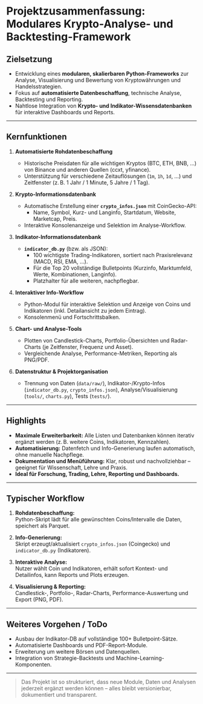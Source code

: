 # Projektzusammenfassung: Modulares Krypto-Analyse- und Backtesting-Framework

## Zielsetzung
- Entwicklung eines **modularen, skalierbaren Python-Frameworks** zur Analyse, Visualisierung und Bewertung von Kryptowährungen und Handelsstrategien.
- Fokus auf **automatisierte Datenbeschaffung**, technische Analyse, Backtesting und Reporting.
- Nahtlose Integration von **Krypto- und Indikator-Wissensdatenbanken** für interaktive Dashboards und Reports.

---

## Kernfunktionen

1. **Automatisierte Rohdatenbeschaffung**
    - Historische Preisdaten für alle wichtigen Kryptos (BTC, ETH, BNB, …) von Binance und anderen Quellen (ccxt, yfinance).
    - Unterstützung für verschiedene Zeitauflösungen (`1m`, `1h`, `1d`, …) und Zeitfenster (z. B. 1 Jahr / 1 Minute, 5 Jahre / 1 Tag).

2. **Krypto-Informationsdatenbank**
    - Automatische Erstellung einer **`crypto_infos.json`** mit CoinGecko-API:
        - Name, Symbol, Kurz- und Langinfo, Startdatum, Website, Marketcap, Preis.
    - Interaktive Konsolenanzeige und Selektion im Analyse-Workflow.

3. **Indikator-Informationsdatenbank**
    - **`indicator_db.py`** (bzw. als JSON):  
        - 100 wichtigste Trading-Indikatoren, sortiert nach Praxisrelevanz (MACD, RSI, EMA, …).
        - Für die Top 20 vollständige Bulletpoints (Kurzinfo, Marktumfeld, Werte, Kombinationen, Langinfo).
        - Platzhalter für alle weiteren, nachpflegbar.

4. **Interaktiver Info-Workflow**
    - Python-Modul für interaktive Selektion und Anzeige von Coins und Indikatoren (inkl. Detailansicht zu jedem Eintrag).
    - Konsolenmenü und Fortschrittsbalken.

5. **Chart- und Analyse-Tools**
    - Plotten von Candlestick-Charts, Portfolio-Übersichten und Radar-Charts (je Zeitfenster, Frequenz und Asset).
    - Vergleichende Analyse, Performance-Metriken, Reporting als PNG/PDF.

6. **Datenstruktur & Projektorganisation**
    - Trennung von Daten (`data/raw/`), Indikator-/Krypto-Infos (`indicator_db.py`, `crypto_infos.json`), Analyse/Visualisierung (`tools/`, `charts.py`), Tests (`tests/`).

---

## Highlights

- **Maximale Erweiterbarkeit:** Alle Listen und Datenbanken können iterativ ergänzt werden (z. B. weitere Coins, Indikatoren, Kennzahlen).
- **Automatisierung:** Datenfetch und Info-Generierung laufen automatisch, ohne manuelle Nachpflege.
- **Dokumentation und Menüführung:** Klar, robust und nachvollziehbar – geeignet für Wissenschaft, Lehre und Praxis.
- **Ideal für Forschung, Trading, Lehre, Reporting und Dashboards.**

---

## Typischer Workflow

1. **Rohdatenbeschaffung:**  
   Python-Skript lädt für alle gewünschten Coins/Intervalle die Daten, speichert als Parquet.

2. **Info-Generierung:**  
   Skript erzeugt/aktualisiert `crypto_infos.json` (Coingecko) und `indicator_db.py` (Indikatoren).

3. **Interaktive Analyse:**  
   Nutzer wählt Coin und Indikatoren, erhält sofort Kontext- und Detailinfos, kann Reports und Plots erzeugen.

4. **Visualisierung & Reporting:**  
   Candlestick-, Portfolio-, Radar-Charts, Performance-Auswertung und Export (PNG, PDF).

---

## Weiteres Vorgehen / ToDo

- Ausbau der Indikator-DB auf vollständige 100+ Bulletpoint-Sätze.
- Automatisierte Dashboards und PDF-Report-Module.
- Erweiterung um weitere Börsen und Datenquellen.
- Integration von Strategie-Backtests und Machine-Learning-Komponenten.

---

> Das Projekt ist so strukturiert, dass neue Module, Daten und Analysen jederzeit ergänzt werden können – alles bleibt versionierbar, dokumentiert und transparent.
